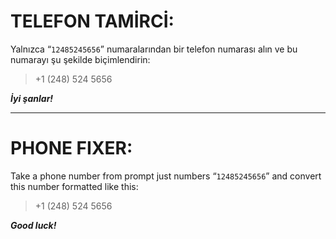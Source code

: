 # TELEFON TAMİRCİ:

Yalnızca “`12485245656`” numaralarından bir telefon numarası alın ve bu numarayı şu şekilde biçimlendirin:

> +1 (248) 524 5656

***İyi şanlar!***

---

# PHONE FIXER:

Take a phone number from prompt just numbers “`12485245656`” and convert this number formatted like this:

> +1 (248) 524 5656

***Good luck!***
